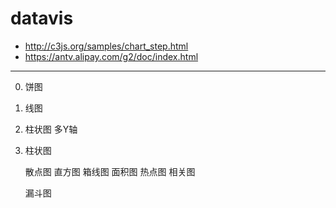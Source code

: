# datavis


- http://c3js.org/samples/chart_step.html
- https://antv.alipay.com/g2/doc/index.html

---

0. 饼图
0. 线图
0. 柱状图 多Y轴
0. 柱状图


    散点图
    直方图
    箱线图
    面积图
    热点图
    相关图

    漏斗图
